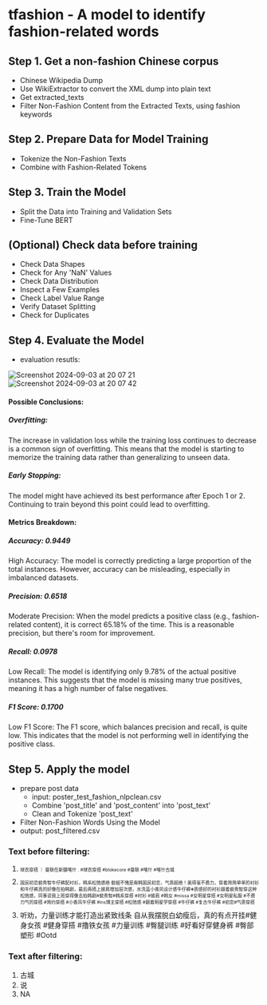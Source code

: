 # tfashion - A model to identify fashion-related words
## Step 1. Get a non-fashion Chinese corpus
- Chinese Wikipedia Dump
- Use WikiExtractor to convert the XML dump into plain text
- Get extracted_texts
- Filter Non-Fashion Content from the Extracted Texts, using fashion keywords

## Step 2. Prepare Data for Model Training
- Tokenize the Non-Fashion Texts
- Combine with Fashion-Related Tokens

## Step 3. Train the Model
- Split the Data into Training and Validation Sets
- Fine-Tune BERT

## (Optional) Check data before training
- Check Data Shapes
- Check for Any 'NaN' Values
- Check Data Distribution
- Inspect a Few Examples
- Check Label Value Range
- Verify Dataset Splitting
- Check for Duplicates

## Step 4. Evaluate the Model
 - evaluation resutls:

![Screenshot 2024-09-03 at 20 07 21](https://github.com/user-attachments/assets/8bd1be1f-91f7-4fc1-9c20-b69efc0015bc)
![Screenshot 2024-09-03 at 20 07 42](https://github.com/user-attachments/assets/fe9eca3b-1579-4144-a626-06086c0be387)
#### Possible Conclusions:
##### Overfitting:  
The increase in validation loss while the training loss continues to decrease is a common sign of overfitting. This means that the model is starting to memorize the training data rather than generalizing to unseen data.
##### Early Stopping:  
The model might have achieved its best performance after Epoch 1 or 2. Continuing to train beyond this point could lead to overfitting.
#### Metrics Breakdown:
##### Accuracy: 0.9449  
High Accuracy: The model is correctly predicting a large proportion of the total instances. However, accuracy can be misleading, especially in imbalanced datasets.
##### Precision: 0.6518  
Moderate Precision: When the model predicts a positive class (e.g., fashion-related content), it is correct 65.18% of the time. This is a reasonable precision, but there's room for improvement.
##### Recall: 0.0978  
Low Recall: The model is identifying only 9.78% of the actual positive instances. This suggests that the model is missing many true positives, meaning it has a high number of false negatives.
##### F1 Score: 0.1700  
Low F1 Score: The F1 score, which balances precision and recall, is quite low. This indicates that the model is not performing well in identifying the positive class.

## Step 5. Apply the model
- prepare post data
  - input: poster_test_fashion_nlpclean.csv
  - Combine 'post_title' and 'post_content' into 'post_text'
  - Clean and Tokenize 'post_text'
- Filter Non-Fashion Words Using the Model
- output: post_filtered.csv

### Text before filtering:  
1. <span style="font-size:9px">球衣穿搭 ｜ 曼联在新疆喀什 . #球衣穿搭 #blokecore #曼联 #喀什 #喀什古城</p>
2. <p style="font-size:9px">国民初恋裴秀智牛仔裤配衬衫，韩系松弛感绝 裴姐不愧是南韩国民初恋，气质超绝！美得毫不费力，穿着简简单单的衬衫和牛仔裤真的好像在拍韩剧，最后再搭上披肩增加层次感，水洗蓝小香风设计感牛仔裤➕质感好的衬衫跟着裴秀智穿这种松弛感，同事说我上班穿得像去拍韩剧#裴秀智#韩系穿搭 #衬衫 #披肩 #韩女 #missa  #女明星穿搭 #女明星私服 #不费力气的穿搭 #简约穿搭 #小香风牛仔裤 #ins博主穿搭 #松弛感 #跟着明星学穿搭 #牛仔裤 #复古牛仔裤 #初恋#气质穿搭</p>
3.  听劝，力量训练才能打造出紧致线条 自从我摆脱白幼瘦后，真的有点开挂#健身女孩 #健身穿搭 #撸铁女孩 #力量训练 #臀腿训练 #好看好穿健身裤 #臀部塑形 #Ootd

### Text after filtering:  
1.  古城
2.  说
3.  NA
